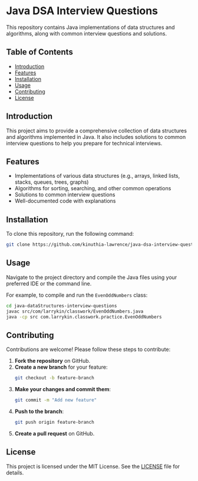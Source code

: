 # Java DSA Interview Questions

This repository contains Java implementations of data structures and algorithms, along with common interview questions and solutions.

## Table of Contents

- [Introduction](#introduction)
- [Features](#features)
- [Installation](#installation)
- [Usage](#usage)
- [Contributing](#contributing)
- [License](#license)

## Introduction

This project aims to provide a comprehensive collection of data structures and algorithms implemented in Java. It also includes solutions to common interview questions to help you prepare for technical interviews.

## Features

- Implementations of various data structures (e.g., arrays, linked lists, stacks, queues, trees, graphs)
- Algorithms for sorting, searching, and other common operations
- Solutions to common interview questions
- Well-documented code with explanations

## Installation

To clone this repository, run the following command:

```sh
git clone https://github.com/kinuthia-lawrence/java-dsa-interview-questions.git
```

## Usage

Navigate to the project directory and compile the Java files using your preferred IDE or the command line.

For example, to compile and run the `EvenOddNumbers` class:

```sh
cd java-dataStructures-interview-questions
javac src/com/larrykin/classwork/EvenOddNumbers.java
java -cp src com.larrykin.classwork.practice.EvenOddNumbers
```

## Contributing

Contributions are welcome! Please follow these steps to contribute:

1. **Fork the repository** on GitHub.
2. **Create a new branch** for your feature:
   ```sh
   git checkout -b feature-branch
   ```
3. **Make your changes and commit them**:
   ```sh
   git commit -m "Add new feature"
   ```
4. **Push to the branch**:
   ```sh
   git push origin feature-branch
   ```
5. **Create a pull request** on GitHub.

## License

This project is licensed under the MIT License. See the [LICENSE](LICENSE) file for details.

